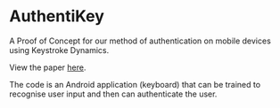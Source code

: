 AuthentiKey
===========

A Proof of Concept for our method of authentication on mobile devices
using Keystroke Dynamics.

View the paper <a href="http://goo.gl/qHThjQ" target="_blank">here</a>.

The code is an Android application (keyboard) that can be trained to recognise
user input and then can authenticate the user.
